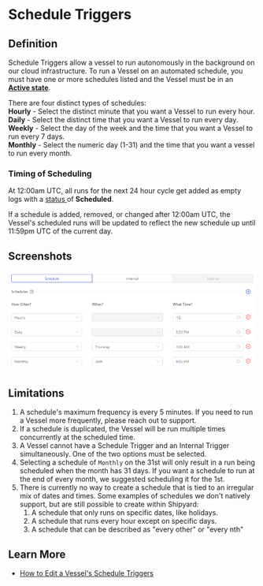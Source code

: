 # Schedule Triggers

## Definition

Schedule Triggers allow a vessel to run autonomously in the background on our cloud infrastructure. To run a Vessel on an automated schedule, you must have one or more schedules listed and the Vessel must be in an [**Active state**](../../other-functions/state.md).

There are four distinct types of schedules:  
**Hourly** - Select the distinct minute that you want a Vessel to run every hour.   
**Daily** - Select the distinct time that you want a Vessel to run every day.  
**Weekly** - Select the day of the week and the time that you want a Vessel to run every 7 days.  
**Monthly** - Select the numeric day \(1-31\) and the time that you want a vessel to run every month.

### Timing of Scheduling <a id="timing-of-scheduling"></a>

At 12:00am UTC, all runs for the next 24 hour cycle get added as empty logs with a [status ](../../other-functions/status.md)of **Scheduled**.

If a schedule is added, removed, or changed after 12:00am UTC, the Vessel's scheduled runs will be updated to reflect the new schedule up until 11:59pm UTC of the current day.

## Screenshots

![](../../../.gitbook/assets/image%20%2835%29.png)

## Limitations

1. A schedule's maximum frequency is every 5 minutes. If you need to run a Vessel more frequently, please reach out to support.
2. If a schedule is duplicated, the Vessel will be run multiple times concurrently at the scheduled time.
3. A Vessel cannot have a Schedule Trigger and an Internal Trigger simultaneously. One of the two options must be selected.
4. Selecting a schedule of `Monthly`  on the 31st will only result in a run being scheduled when the month has 31 days. If you want a schedule to run at the end of every month, we suggested scheduling it for the 1st.
5. There is currently no way to create a schedule that is tied to an irregular mix of dates and times.   Some examples of schedules we don't natively support, but are still possible to create within Shipyard:
   1. A schedule that only runs on specific dates, like holidays.
   2. A schedule that runs every hour except on specific days.
   3. A schedule that can be described as "every other" or "every nth"

## Learn More

* [How to Edit a Vessel's Schedule Triggers](../../../how-tos/vessels/how-to-edit-a-vessels-schedule-triggers.md)

